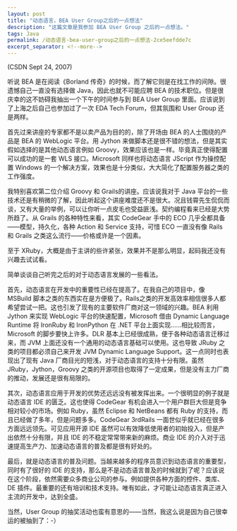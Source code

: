 ```yaml
---
layout: post
title: "动态语言，BEA User Group之后的一点想法"
description: "这篇文章是我参加 BEA User Group 之后的一点想法。"
tags: Java
permalink: /动态语言-bea-user-group之后的一点想法-2ce5eefdde7c
excerpt_separator: <!--more-->
---
```

(CSDN Sept 24, 2007)

听说 BEA 是在阅读《Borland 传奇》的时候，而了解它则是在找工作的间隙。很遗憾自己一直没有选择做 Java，因此也就不可能应聘 BEA 的技术职位。但是很庆幸的这不妨碍我抽出一个下午的时间参与到 BEA User Group 里面。应该说到了上海之后自己也参加过了一次 EDA Tech Forum，但其氛围和 User Group 还是两样。
<!--more-->

首先过来讲座的专家都不是以卖产品为目的的，除了开场由 BEA 的人士围绕的产品是 BEA 的 WebLogic 平台。用 Jython 来做脚本还是很不错的想法，但是其实假如选择的是其他动态语言例如 Groovy，效果应该也是一样。毕竟真正使得配置可以成功的是一套 WLS 接口。Microsoft 同样也将动态语言 JScript 作为操控配置 Windows 的一个解决方案，效果也是十分类似，大大简化了配置服务器之类的工作强度。

我特别喜欢第二位介绍 Groovy 和 Grails的讲座。应该说我对于 Java 平台的一些技术还是有稍微的了解，因此听起这个讲座难度还不是很大。况且钱霄先生侃侃而谈，又有大量的举例，可以让你听一点皮毛也受益匪浅。契约编程看来已经是大势所趋了。从 Grails 的各种特性来看，其实 CodeGear 手中的 ECO 几乎全都具备――模型，持久化，各种 Action 和 Service 支持，可惜 ECO 一直没有像 Rails 和 Grails 之类这么流行――价格或许是一个因素。

至于 XRuby，大概是由于主讲的些许紧张，效果并不是那么明显，起码我还没有兴趣去试试看。

简单谈谈自己听完之后的对于动态语言发展的一些看法。

首先，动态语言在开发中的重要性已经在提高了。在我自己的项目中，像 MSBuild 脚本之类的东西实在是方便极了。Rails之类的开发高效率相信很多人都希望尝试一把。这也引发了现有的主要软件厂商对这一领域的兴趣。BEA 利用 Jython 来实现 WebLogic 平台的快速配置，Microsoft 借由 Dynamic Language Runtime 将 IronRuby 和 IronPython 在 .NET 平台上面实现……相比较而言，Microsoft 的脚步要快上许多。DLR 基本上已经很成熟，便于各种动态语言迁移过来，而 JVM 上面还没有一个通用的动态语言基础可以使用。这也导致 JRuby 之类的项目都必须自己来开发 JVM Dynamic Language Support。这一点同时也表现出了现有 Java 厂商目光的短浅，对于动态语言的支持十分有限。虽然 JRuby，Jython，Groovy 之类的开源项目也取得了一定成果，但是没有主力厂商的推动，发展还是很有局限的。

其次，动态语言应用于开发的优势还远远没有被发挥出来。一个很明显的例子就是动态语言 IDE 的匮乏。这也使得 CodeGear 有机会进入一个用户群巨大但是竞争相对较小的市场。例如 Ruby，虽然 Eclipse 和 NetBeans 都有 Ruby 的支持，而且已经做了多年，但是问题多多。CodeGear 3rdRails 一面世似乎就已经在很多方面远远领先。可见应用开源 IDE 虽然可以有效降低使用者的初始投入，但是产出依然十分有限，并且 IDE 的不稳定常常带来新的麻烦。商业 IDE 的介入对于迅速提高生产力、加速动态语言的普及都是很有好处的。

最后，就是动态语言的普及问题。当越来越多的程序员意识到动态语言的重要型，同时有了很好的 IDE 的支持，那么是不是动态语言普及的时候就到了呢？应该说在这个阶段，依然需要众多商业公司的参与。例如提供各种方面的控件、类库、DE 插件。最重要的还有培训和技术支持。唯有如此，才可能让动态语言真正进入主流的开发中，达到全盛。

当然，User Group 的抽奖活动也蛮有意思的――当然，我这么说是因为自己很幸运的被抽到了：-）

